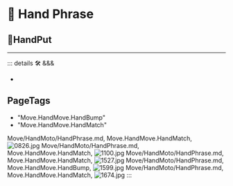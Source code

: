 
# 🔷 <move>Hand Phrase</move>

## 🔷<beta>HandPut</beta>

---

<!-- =================================================== -->
<!-- =================================================== -->
<!-- =================================================== -->
<!-- =================================================== -->
<!-- =================================================== -->
::: details 🛠 <dev>&&&</dev>

-

<h2>PageTags</h2>

- "Move.HandMove.HandBump"
- "Move.HandMove.HandMatch"

Move/HandMoto/HandPhrase.md, <dev>Move.HandMove.HandMatch</dev>, ![0826.jpg](/PaperPhoto/0826.jpg)
Move/HandMoto/HandPhrase.md, <dev>Move.HandMove.HandMatch</dev>, ![1100.jpg](/PaperPhoto/1100.jpg)
Move/HandMoto/HandPhrase.md, <dev>Move.HandMove.HandMatch</dev>, ![1527.jpg](/PaperPhoto/1527.jpg)
Move/HandMoto/HandPhrase.md, <dev>Move.HandMove.HandBump</dev>, ![1599.jpg](/PaperPhoto/1599.jpg)
Move/HandMoto/HandPhrase.md, <dev>Move.HandMove.HandMatch</dev>, ![1674.jpg](/PaperPhoto/1674.jpg)
:::
